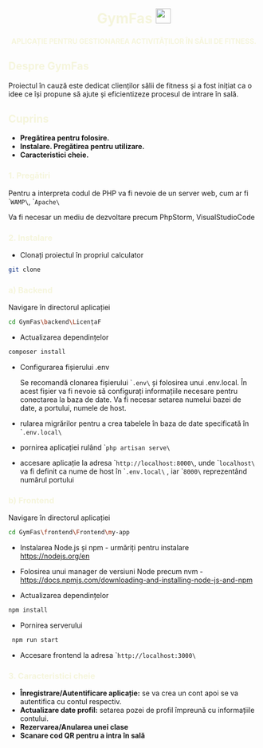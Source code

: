 <h1 align="center" >
<font color="#f5f5dc"> GymFas</font>
<img src="C:\Users\fotab\Downloads\exercise.png" style="width:30px;" /> 
</h1><h4 align="center" >
<font color="#f5f5dc"> APLICAȚIE PENTRU GESTIONAREA  ACTIVITĂȚILOR ÎN SĂLII DE FITNESS. </font>
</h4>

<h2 >
<font color="#f5f5dc"> Despre GymFas</font>
</h2>


Proiectul în cauză este dedicat clienților sălii de fitness și a fost inițiat ca o idee ce își propune să ajute și eficientizeze procesul de intrare în sală.

<h2 >
<font color="#f5f5dc"> Cuprins </font>
</h2>


- **Pregătirea pentru folosire.**
- **Instalare. Pregătirea pentru utilizare.**
- **Caracteristici cheie.**

<h3 >
<font color="#f5f5dc"> 1. Pregătiri</font>
</h3>


   Pentru a interpreta codul de PHP va fi nevoie de un server web, cum ar fi \```WAMP\``, \```Apache\``

Va fi necesar un mediu de dezvoltare precum PhpStorm, VisualStudioCode


<h3 >
<font color="#f5f5dc"> 2. Instalare</font>
</h3>

- Clonați proiectul în propriul calculator

```sh
git clone
```

<h3 >
<font color="#f5f5dc"> a) Backend</font>
</h3>


Navigare în directorul aplicației
```sh
cd GymFas\backend\LicențaF
```

- Actualizarea dependințelor

```sh
composer install
```

- Configurarea fișierului .env 
 
    Se recomandă clonarea fișierului \```.env\``  și folosirea unui .env.local. În acest fișier va fi nevoie să configurați informațiile necesare pentru conectarea la baza de date. Va fi necesar setarea numelui bazei de date, a portului, numele de host.


- rularea migrărilor pentru a crea tabelele în baza de date specificată în \```.env.local\`` 

- pornirea aplicației rulând \```php artisan serve\`` 

- accesare aplicație la adresa  \```http://localhost:8000\``, unde \```localhost\`` va fi definit ca nume de host în \```.env.local\`` , iar \```8000\`` reprezentând numărul portului 



<h3 >
<font color="#f5f5dc"> b) Frontend</font>
</h3>


Navigare în directorul aplicației
```sh
cd GymFas\frontend\Frontend\my-app
```

- Instalarea Node.js și npm - urmăriți pentru instalare https://nodejs.org/en
- Folosirea unui manager de versiuni Node precum nvm - https://docs.npmjs.com/downloading-and-installing-node-js-and-npm

- Actualizarea dependințelor

```sh
npm install
```
- Pornirea serverului 
```sh
 npm run start
 ```
- Accesare frontend la adresa \```http://localhost:3000\``

<h3>
<font color="#f5f5dc"> 3. Caracteristici cheie</font>
</h3>

- **Înregistrare/Autentificare aplicație:** se va crea un cont apoi se va autentifica cu contul respectiv.
- **Actualizare date profil:** setarea pozei de profil împreună cu informațiile contului.
- **Rezervarea/Anularea unei clase**
- **Scanare cod QR pentru a intra în sală**

